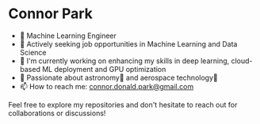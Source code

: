 # Connor Park

- 🤖 Machine Learning Engineer
- 💼 Actively seeking job opportunities in Machine Learning and Data Science
- 🌱 I'm currently working on enhancing my skills in deep learning, cloud-based ML deployment and GPU optimization
- 💫 Passionate about astronomy🔭 and aerospace technology🚀 
- 📫 How to reach me: connor.donald.park@gmail.com

Feel free to explore my repositories and don't hesitate to reach out for collaborations or discussions!
